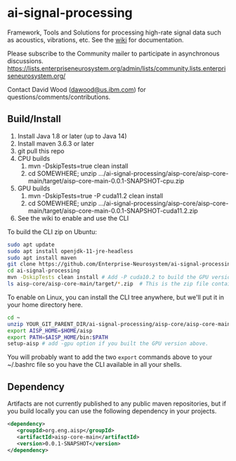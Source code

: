 # ai-signal-processing
Framework, Tools and Solutions for processing high-rate signal data such as acoustics, vibrations, etc. See the <a href="https://github.com/Enterprise-Neurosystem/ai-signal-processing/wiki">wiki</a> for documentation.

Please subscribe to the Community mailer to participate in asynchronous discussions. https://lists.enterpriseneurosystem.org/admin/lists/community.lists.enterpriseneurosystem.org/

Contact David Wood (dawood@us.ibm.com) for questions/comments/contributions.

## Build/Install
1. Install Java 1.8 or later (up to Java 14)
1. Install maven 3.6.3 or later
1. git pull this repo
1. CPU builds
   1. mvn -DskipTests=true clean install
   1. cd SOMEWHERE; unzip .../ai-signal-processing/aisp-core/aisp-core-main/target/aisp-core-main-0.0.1-SNAPSHOT-cpu.zip
1. GPU builds
   1. mvn -DskipTests=true -P cuda11.2 clean install
   1. cd SOMEWHERE; unzip .../ai-signal-processing/aisp-core/aisp-core-main/target/aisp-core-main-0.0.1-SNAPSHOT-cuda11.2.zip   
1. See the wiki to enable and use the CLI

To build the CLI zip on Ubuntu:
```bash
sudo apt update
sudo apt install openjdk-11-jre-headless
sudo apt install maven
git clone https://github.com/Enterprise-Neurosystem/ai-signal-processing.git
cd ai-signal-processing
mvn -DskipTests clean install # Add -P cuda10.2 to build the GPU version
ls aisp-core/aisp-core-main/target/*.zip  # This is the zip file containing the CLI
```
To enable on Linux, you can install the CLI tree anywhere, but we'll put it in your home directory here.
```bash
cd ~
unzip YOUR_GIT_PARENT_DIR/ai-signal-processing/aisp-core/aisp-core-main/target/aisp-core-main-*.zip
export AISP_HOME=$HOME/aisp
export PATH=$AISP_HOME/bin:$PATH
setup-aisp # add -gpu option if you built the GPU version above.
```
You will probably want to add the two `export` commands above to your ~/.bashrc file so you have the CLI available in all your shells.

## Dependency
Artifacts are not currently published to any public maven repositories, but if you build locally you can use
the following dependency in your projects.
```xml
<dependency>
   <groupId>org.eng.aisp</groupId>
   <artifactId>aisp-core-main</artifactId>
   <version>0.0.1-SNAPSHOT</version>
</dependency>
```



